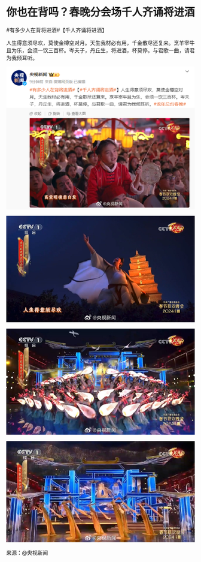 # 你也在背吗？春晚分会场千人齐诵将进酒

#有多少人在背将进酒#【千人齐诵将进酒】

人生得意须尽欢，莫使金樽空对月。天生我材必有用，千金散尽还复来。烹羊宰牛且为乐，会须一饮三百杯。岑夫子，丹丘生，将进酒，杯莫停。与君歌一曲，请君为我倾耳听。

![e774ca2a0b434403c4311041a401f7b7.jpg](https://raw.githubusercontent.com/qqhsx/qqnews_image/main/2024/02/09/你也在背吗？春晚分会场千人齐诵将进酒/e774ca2a0b434403c4311041a401f7b7.jpg)

![f0e044abc7f92bb27f035647d77620e7.jpg](https://raw.githubusercontent.com/qqhsx/qqnews_image/main/2024/02/09/你也在背吗？春晚分会场千人齐诵将进酒/f0e044abc7f92bb27f035647d77620e7.jpg)

![640ff09be00a45288abeff0a6ea3cc95.jpg](https://raw.githubusercontent.com/qqhsx/qqnews_image/main/2024/02/09/你也在背吗？春晚分会场千人齐诵将进酒/640ff09be00a45288abeff0a6ea3cc95.jpg)

![1852028cd262c133be1229a26addc1be.jpg](https://raw.githubusercontent.com/qqhsx/qqnews_image/main/2024/02/09/你也在背吗？春晚分会场千人齐诵将进酒/1852028cd262c133be1229a26addc1be.jpg)

来源：@央视新闻

